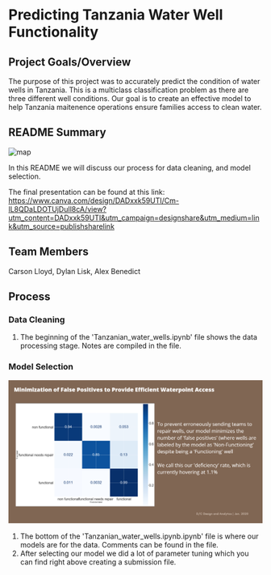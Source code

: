 # Predicting Tanzania Water Well Functionality

## Project Goals/Overview

The purpose of this project was to accurately predict the condition of water wells in Tanzania. This is a multiclass classification problem as there are three different well conditions. Our goal is to create an effective model to help Tanzania maitenence operations ensure families access to clean water.

## README Summary
![map](/images/downlaod.png)

In this README we will discuss our process for data cleaning, and model selection.

The final presentation can be found at this link: https://www.canva.com/design/DADxxk59UTI/Cm-lL8QDaLDOTUjDuIl8cA/view?utm_content=DADxxk59UTI&utm_campaign=designshare&utm_medium=link&utm_source=publishsharelink

## Team Members

Carson Lloyd, Dylan Lisk, Alex Benedict

## Process
### Data Cleaning

1. The beginning of the 'Tanzanian_water_wells.ipynb' file shows the data processing stage. Notes are compiled in the file.

### Model Selection

![confusion_matrix](/images/confusion.png)

1. The bottom of the 'Tanzanian_water_wells.ipynb.ipynb' file is where our models are for the data. Comments can be found in the file.
2. After selecting our model we did a lot of parameter tuning which you can find right above creating a submission file.
